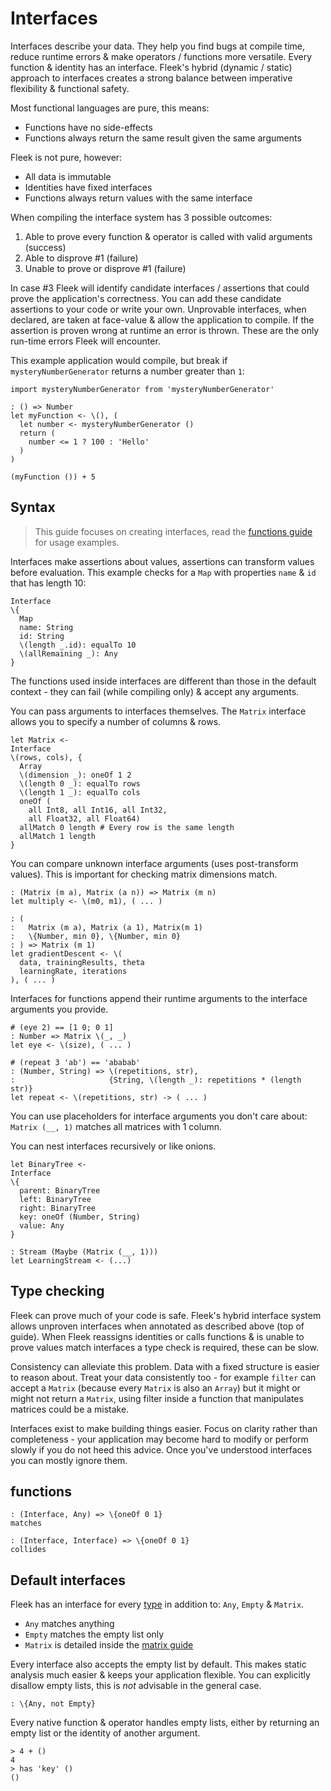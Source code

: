 # Interfaces

Interfaces describe your data. They help you find bugs at compile time, reduce runtime errors & make operators / functions more versatile. Every function & identity has an interface. Fleek's hybrid (dynamic / static) approach to interfaces creates a strong balance between imperative flexibility & functional safety.

Most functional languages are pure, this means:

* Functions have no side-effects
* Functions always return the same result given the same arguments

Fleek is not pure, however:

* All data is immutable
* Identities have fixed interfaces
* Functions always return values with the same interface

When compiling the interface system has 3 possible outcomes:

1. Able to prove every function & operator is called with valid arguments (success)
2. Able to disprove #1 (failure)
3. Unable to prove or disprove #1 (failure)

In case #3 Fleek will identify candidate interfaces / assertions that could prove the application's correctness.
You can add these candidate assertions to your code or write your own.
Unprovable interfaces, when declared, are taken at face-value & allow the application to compile.
If the assertion is proven wrong at runtime an error is thrown.
These are the only run-time errors Fleek will encounter.

This example application would compile, but break if `mysteryNumberGenerator` returns a number greater than `1`:

```fl
import mysteryNumberGenerator from 'mysteryNumberGenerator'

: () => Number
let myFunction <- \(), (
  let number <- mysteryNumberGenerator ()
  return (
    number <= 1 ? 100 : 'Hello'
  )
)

(myFunction ()) + 5
```

## Syntax

> This guide focuses on creating interfaces, read the [functions guide](./functions) for usage examples.

Interfaces make assertions about values, assertions can transform values before evaluation. This example checks for a `Map` with properties `name` & `id` that has length 10:

```fl
Interface
\{
  Map
  name: String
  id: String
  \(length _.id): equalTo 10
  \(allRemaining _): Any
}
```

The functions used inside interfaces are different than those in the default context - they can fail (while compiling only) & accept any arguments.

You can pass arguments to interfaces themselves. The `Matrix` interface allows you to specify a number of columns & rows.

```fl
let Matrix <-
Interface
\(rows, cols), {
  Array
  \(dimension _): oneOf 1 2
  \(length 0 _): equalTo rows
  \(length 1 _): equalTo cols
  oneOf (
    all Int8, all Int16, all Int32,
    all Float32, all Float64)
  allMatch 0 length # Every row is the same length
  allMatch 1 length
}
```

You can compare unknown interface arguments (uses post-transform values). This is important for checking matrix dimensions match.

```fl
: (Matrix (m a), Matrix (a n)) => Matrix (m n)
let multiply <- \(m0, m1), ( ... )

: (
:   Matrix (m a), Matrix (a 1), Matrix(m 1)
:   \{Number, min 0}, \{Number, min 0}
: ) => Matrix (m 1)
let gradientDescent <- \(
  data, trainingResults, theta
  learningRate, iterations
), ( ... )
```

Interfaces for functions append their runtime arguments to the interface arguments you provide.

```fl
# (eye 2) == [1 0; 0 1]
: Number => Matrix \(_, _)
let eye <- \(size), ( ... )

# (repeat 3 'ab') == 'ababab'
: (Number, String) => \(repetitions, str),
:                     {String, \(length _): repetitions * (length str)}
let repeat <- \(repetitions, str) -> ( ... )
```

You can use placeholders for interface arguments you don't care about: `Matrix (__, 1)` matches all matrices with 1 column.

You can nest interfaces recursively or like onions.

```fl
let BinaryTree <-
Interface
\{
  parent: BinaryTree
  left: BinaryTree
  right: BinaryTree
  key: oneOf (Number, String)
  value: Any
}

: Stream (Maybe (Matrix (__, 1)))
let LearningStream <- (...)
```

## Type checking

Fleek can prove much of your code is safe. Fleek's hybrid interface system allows unproven interfaces when annotated as described above (top of guide). When Fleek reassigns identities or calls functions & is unable to prove values match interfaces a type check is required, these can be slow.

Consistency can alleviate this problem. Data with a fixed structure is easier to reason about. Treat your data consistently too - for example `filter` can accept a `Matrix` (because every `Matrix` is also an `Array`) but it might or might not return a `Matrix`, using filter inside a function that manipulates matrices could be a mistake.

Interfaces exist to make building things easier. Focus on clarity rather than completeness - your application may become hard to modify or perform slowly if you do not heed this advice. Once you've understood interfaces you can mostly ignore them.

## functions

```fl
: (Interface, Any) => \{oneOf 0 1}
matches
```

```fl
: (Interface, Interface) => \{oneOf 0 1}
collides
```

## Default interfaces

Fleek has an interface for every [type](./types.md) in addition to: `Any`, `Empty` & `Matrix`.

* `Any` matches anything
* `Empty` matches the empty list only
* `Matrix` is detailed inside the [matrix guide](./matrices.md)

Every interface also accepts the empty list by default. This makes static analysis much easier & keeps your application flexible. You can explicitly disallow empty lists, this is *not* advisable in the general case.

```fl
: \{Any, not Empty}
```

Every native function & operator handles empty lists, either by returning an empty list or the identity of another argument.

```fl
> 4 + ()
4
> has 'key' ()
()
```
